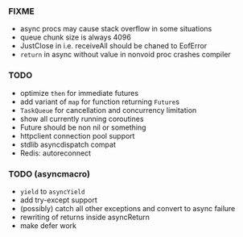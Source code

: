 ### FIXME
* async procs may cause stack overflow in some situations
* queue chunk size is always 4096
* JustClose in i.e. receiveAll should be chaned to EofError
* `return` in async without value in nonvoid proc crashes compiler

### TODO
* optimize `then` for immediate futures
* add variant of `map` for function returning `Future`s
* `TaskQueue` for cancellation and concurrency limitation
* show all currently running coroutines
* Future should be non nil or something
* httpclient connection pool support
* stdlib asyncdispatch compat
* Redis: autoreconnect

### TODO (asyncmacro)
* `yield` to `asyncYield`
* add try-except support
* (possibly) catch all other exceptions and convert to async failure
* rewriting of returns inside asyncReturn
* make defer work
